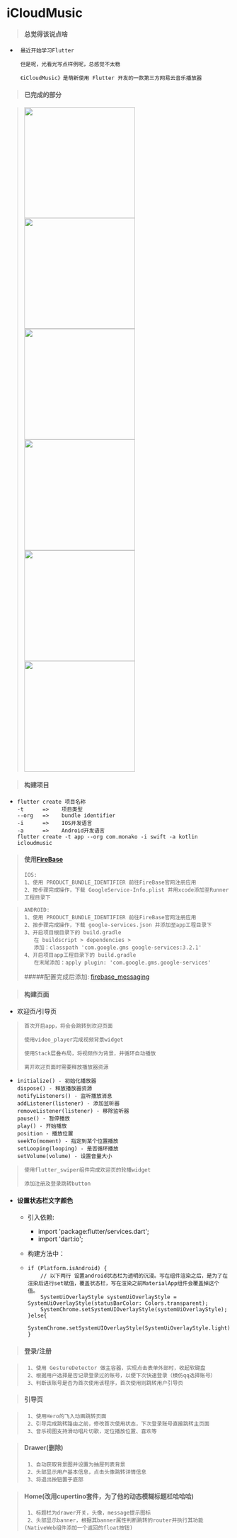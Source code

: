 # iCloudMusic
> #### 总觉得该说点啥   
+      最近开始学习Flutter 

       但是呢，光看光写点样例呢，总感觉不太稳
       
       《iCloudMusic》是萌新使用 Flutter 开发的一款第三方网易云音乐播放器
> #### 已完成的部分

> <img src="https://i.loli.net/2019/05/15/5cdb72077ad8173418.png" width="250" div align="center" /><img src="https://i.loli.net/2019/05/15/5cdb7008a725524808.png" width="250" div align="center" /><img src="https://i.loli.net/2019/05/15/5cdb70c14fc8674746.png" width="250" div align="center" /><img src="https://i.loli.net/2019/05/15/5cdb7083b853188378.png" width="250" div align="center" /><img src="https://i.loli.net/2019/05/15/5cdb711c603b773473.png" width="250" div align="center" /><img src="https://i.loli.net/2019/05/15/5cdb7153eb5dd27919.png" width="250" div align="center" />
  
> #### 构建项目
+     flutter create 项目名称  
      -t      =>    项目类型 
      --org   =>    bundle identifier
      -i      =>    IOS开发语言  
      -a      =>    Android开发语言
      flutter create -t app --org com.monako -i swift -a kotlin icloudmusic 
> #### 使用<a href="https://console.firebase.google.com/">FireBase</a>
>     IOS:
>     1、使用 PRODUCT_BUNDLE_IDENTIFIER 前往FireBase官网注册应用
>     2、按步骤完成操作，下载 GoogleService-Info.plist 并用xcode添加至Runner工程目录下

>     ANDROID:
>     1、使用 PRODUCT_BUNDLE_IDENTIFIER 前往FireBase官网注册应用
>     2、按步骤完成操作，下载 google-services.json 并添加至app工程目录下
>     3、开启项目根目录下的 build.gradle 
>        在 buildscript > dependencies > 
>        添加：classpath 'com.google.gms google-services:3.2.1'
>     4、开启项目app工程目录下的 build.gradle 
>        在末尾添加：apply plugin: 'com.google.gms.google-services'
> #####配置完成后添加: <a href="https://pub.dev/packages/firebase_messaging/">firebase_messaging</a>

> #### 构建页面
+ 欢迎页/引导页   
>     首次开启app，将会会跳转到欢迎页面
>
>     使用video_player完成视频背景widget
>
>     使用Stack层叠布局，将视频作为背景，并循环自动播放
>
>     离开欢迎页面时需要释放播放器资源

+     initialize() - 初始化播放器
      dispose() - 释放播放器资源
      notifyListeners() - 监听播放消息   
      addListener(listener) - 添加监听器   
      removeListener(listener) - 移除监听器  
      pause() - 暂停播放   
      play() - 开始播放   
      position - 播放位置   
      seekTo(moment) - 指定到某个位置播放  
      setLooping(looping) - 是否循环播放   
      setVolume(volume) - 设置音量大小
>     使用flutter_swiper组件完成欢迎页的轮播widget
>     
>     添加注册及登录跳转button      

+  #### 设置状态栏文字颜色
    + 引入依赖: 
         + import 'package:flutter/services.dart';
         + import 'dart:io';
         
    + 构建方法中：
    +     if (Platform.isAndroid) {
              // 以下两行 设置android状态栏为透明的沉浸。写在组件渲染之后，是为了在渲染后进行set赋值，覆盖状态栏，写在渲染之前MaterialApp组件会覆盖掉这个值。
              SystemUiOverlayStyle systemUiOverlayStyle = SystemUiOverlayStyle(statusBarColor: Colors.transparent);
              SystemChrome.setSystemUIOverlayStyle(systemUiOverlayStyle);
          }else{
              SystemChrome.setSystemUIOverlayStyle(SystemUiOverlayStyle.light);
          }
>   #### 登录/注册

>      1、使用 GestureDetector 做主容器，实现点击表单外部时，收起软键盘
>      2、根据用户选择是否记录登录过的账号，以便下次快速登录（模仿qq选择账号）
>      3、判断该账号是否为首次使用该程序，首次使用则跳转用户引导页

>   #### 引导页

>      1、使用Hero的飞入动画跳转页面
>      2、引导完成跳转路由之前，修改首次使用状态，下次登录账号直接跳转主页面
>      3、音乐视图支持滑动唱片切歌，定位播放位置、喜欢等

>   #### Drawer(删除)
>      1、自动获取背景图并设置为抽屉列表背景
>      2、头部显示用户基本信息，点击头像跳转详情信息
>      3、将退出按钮置于底部

>   #### Home(改用cupertino套件，为了他的动态模糊标题栏哈哈哈)
>      1、标题栏为drawer开关，头像，message提示图标
>      2、头部显示banner，根据其banner属性判断跳转的router并执行其功能(NativeWeb组件添加一个返回的float按钮)